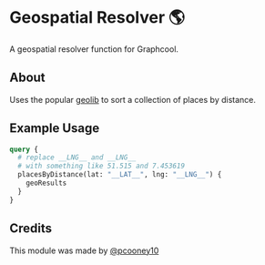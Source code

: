 # Geospatial Resolver  🌎

A geospatial resolver function for Graphcool.

## About

Uses the popular [geolib](https://github.com/manuelbieh/geolib) to sort a collection of places by distance.


## Example Usage

```graphql
query {
  # replace __LNG__ and __LNG__
  # with something like 51.515 and 7.453619
  placesByDistance(lat: "__LAT__", lng: "__LNG__") {
    geoResults
  }
}
```

## Credits

This module was made by [@pcooney10](https://github.com/pcooney10)